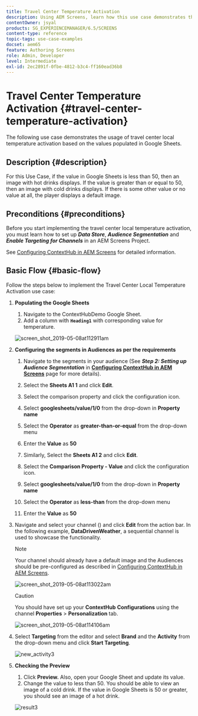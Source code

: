 ```yaml
---
title: Travel Center Temperature Activation
description: Using AEM Screens, learn how this use case demonstrates the usage of travel center local temperature activation based on the values populated in Google Sheets.
contentOwner: jsyal
products: SG_EXPERIENCEMANAGER/6.5/SCREENS
content-type: reference
topic-tags: use-case-examples
docset: aem65
feature: Authoring Screens
role: Admin, Developer
level: Intermediate
exl-id: 2ec2891f-0fbe-4812-b3c4-ff160ead36b8
---
```

# Travel Center Temperature Activation {#travel-center-temperature-activation}

The following use case demonstrates the usage of travel center local temperature activation based on the values populated in Google Sheets.

## Description {#description}

For this Use Case, if the value in Google Sheets is less than 50, then an image with hot drinks displays. If the value is greater than or equal to 50, then an image with cold drinks displays. If there is some other value or no value at all, the player displays a default image.

## Preconditions {#preconditions}

Before you start implementing the travel center local temperature activation, you must learn how to set up ***Data Store***, ***Audience Segmentation*** and ***Enable Targeting for Channels*** in an AEM Screens Project.

See [Configuring ContextHub in AEM Screens](configuring-context-hub.md) for detailed information.

## Basic Flow {#basic-flow}

Follow the steps below to implement the Travel Center Local Temperature Activation use case:

1. **Populating the Google Sheets**

    1. Navigate to the ContextHubDemo Google Sheet.
    1. Add a column with **`Heading1`** with corresponding value for temperature.

   ![screen_shot_2019-05-08at112911am](assets/screen_shot_2019-05-08at112911am.png)

1. **Configuring the segments in Audiences as per the requirements**

    1. Navigate to the segments in your audience (See ***Step 2: Setting up Audience Segmentation*** in **[Configuring ContextHub in AEM Screens](configuring-context-hub.md)** page for more details).

    1. Select the **Sheets A1 1** and click **Edit**.

    1. Select the comparison property and click the configuration icon.
    1. Select **googlesheets/value/1/0** from the drop-down in **Property name**

    1. Select the **Operator** as **greater-than-or-equal** from the drop-down menu

    1. Enter the **Value** as **50**

    1. Similarly, Select the **Sheets A1 2** and click **Edit**.

    1. Select the **Comparison Property - Value** and click the configuration icon.
    1. Select **googlesheets/value/1/0** from the drop-down in **Property name**

    1. Select the **Operator** as **less-than** from the drop-down menu

    1. Enter the **Value** as **50**

1. Navigate and select your channel () and click **Edit** from the action bar. In the following example, **DataDrivenWeather**, a sequential channel is used to showcase the functionality.

   >[!NOTE]
   >
   >Your channel should already have a default image and the Audiences should be pre-configured as described in [Configuring ContextHub in AEM Screens](configuring-context-hub.md).

   ![screen_shot_2019-05-08at113022am](assets/screen_shot_2019-05-08at113022am.png)

   >[!CAUTION]
   >
   >You should have set up your **ContextHub** **Configurations** using the channel **Properties** > **Personalization** tab.

   ![screen_shot_2019-05-08at114106am](assets/screen_shot_2019-05-08at114106am.png)

1. Select **Targeting** from the editor and select **Brand** and the **Activity** from the drop-down menu and click **Start Targeting**.

   ![new_activity3](assets/new_activity3.gif)

1. **Checking the Preview**

    1. Click **Preview.** Also, open your Google Sheet and update its value.
    1. Change the value to less than 50. You should be able to view an image of a cold drink. If the value in Google Sheets is 50 or greater, you should see an image of a hot drink.

    ![result3](assets/result3.gif)
